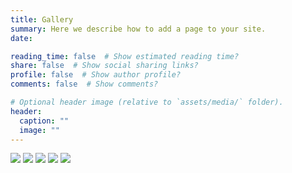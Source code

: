 ```yaml
---
title: Gallery
summary: Here we describe how to add a page to your site.
date: 

reading_time: false  # Show estimated reading time?
share: false  # Show social sharing links?
profile: false  # Show author profile?
comments: false  # Show comments?

# Optional header image (relative to `assets/media/` folder).
header:
  caption: ""
  image: ""
---
```


<img style="float:none" src="/img/p1.jpg"/>

<img style="float:none" src="/img/p2.jpg"/>

<img style="float:none" src="/img/p3.jpg"/>

<img style="float:none" src="/img/p4.jpg"/>

<img style="float:none" src="/img/p5.jpg"/>